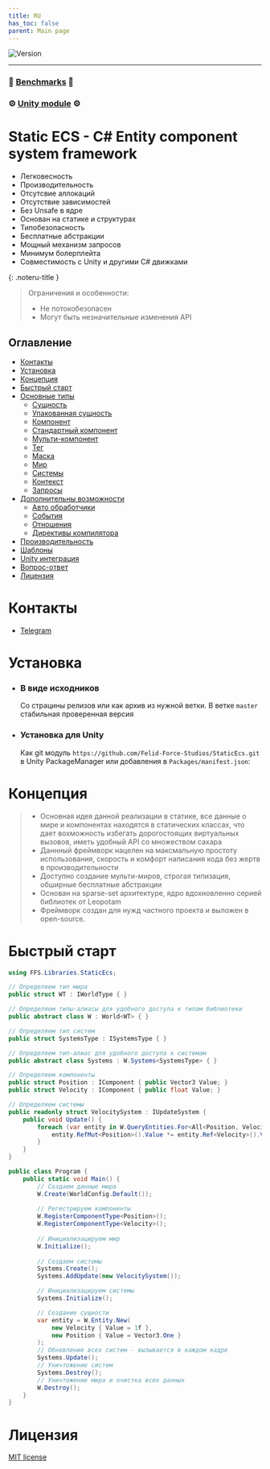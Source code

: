 ```yaml
---
title: RU
has_toc: false
parent: Main page
---
```


![Version](https://img.shields.io/badge/version-0.9.80-blue.svg?style=for-the-badge)  

___

### 🚀 **[Benchmarks](../Benchmark.md)** 🚀
### ⚙️ **[Unity module](https://github.com/Felid-Force-Studios/StaticEcs-Unity)** ⚙️

# Static ECS - C# Entity component system framework
- Легковесность
- Производительность
- Отсутсвие аллокаций
- Отсутствие зависимостей
- Без Unsafe в ядре
- Основан на статике и структурах
- Типобезопасность
- Бесплатные абстракции
- Мощный механизм запросов
- Минимум болерплейта
- Совместимость с Unity и другими C# движками

{: .noteru-title }
> Ограничения и особенности:
> - Не потокобезопасен
> - Могут быть незначительные изменения API

## Оглавление
* [Контакты](#контакты)
* [Установка](#установка)
* [Концепция](#концепция)
* [Быстрый старт](#быстрый-старт)
* [Основные типы](maintypes.md)
  * [Сущность](main-types/entity.md)
  * [Упакованная сущность](main-types/packedentity.md)
  * [Компонент](main-types/component.md)
  * [Стандартный компонент](main-types/standardcomponent.md)
  * [Мульти-компонент](main-types/multicomponent.md)
  * [Тег](main-types/tag.md)
  * [Маска](main-types/mask.md)
  * [Мир](main-types/world.md)
  * [Системы](main-types/systems.md)
  * [Контекст](main-types/context.md)
  * [Запросы](main-types/query.md)
* [Дополнительны возможности](additionalfeatures.md)
  * [Авто обработчики](additional-features/autohandlers.md)
  * [События](additional-features/events.md)
  * [Отношения](additional-features/relations.md)
  * [Директивы компилятора](additional-features/compilerdirectives.md)
* [Производительность](performance.md)
* [Шаблоны](livetemplates.md)
* [Unity интеграция](unityintegrations.md)
* [Вопрос-ответ](faq.md)
* [Лицензия](#лицензия)


# Контакты
* [Telegram](https://t.me/felid_force_studios)

# Установка
* ### В виде исходников
  Со страцины релизов или как архив из нужной ветки. В ветке `master` стабильная проверенная версия
* ### Установка для Unity
  Как git модуль `https://github.com/Felid-Force-Studios/StaticEcs.git` в Unity PackageManager или добавления в `Packages/manifest.json`:

# Концепция
> - Основная идея данной реализации в статике, все данные о мире и компонентах находятся в статических классах, что дает вохможность избегать дорогостоящих виртуальных вызовов, иметь удобный API со множеством сахара
> - Даннный фреймворк нацелен на максмальную простоту использования, скорость и комфорт написания кода без жертв в производительности
> - Доступно создание мульти-миров, строгая типизация, обширные бесплатные абстракции
> - Основан на sparse-set архитектуре, ядро вдохновленно серией библиотек от Leopotam
> - Фреймворк создан для нужд частного проекта и выложен в open-source.

# Быстрый старт
```csharp
using FFS.Libraries.StaticEcs;

// Определяем тип мира
public struct WT : IWorldType { }

// Определяем типы-алиасы для удобного доступа к типам библиотеки
public abstract class W : World<WT> { }

// Определяем тип систем
public struct SystemsType : ISystemsType { }

// Определяем тип-алиас для удобного доступа к системам
public abstract class Systems : W.Systems<SystemsType> { }

// Определяем компоненты
public struct Position : IComponent { public Vector3 Value; }
public struct Velocity : IComponent { public float Value; }

// Определяем системы
public readonly struct VelocitySystem : IUpdateSystem {
    public void Update() {
        foreach (var entity in W.QueryEntities.For<All<Position, Velocity>>()) {
            entity.RefMut<Position>().Value *= entity.Ref<Velocity>().Value;
        }
    }
}

public class Program {
    public static void Main() {
        // Создаем данные мира
        W.Create(WorldConfig.Default());
        
        // Регестрируем компоненты
        W.RegisterComponentType<Position>();
        W.RegisterComponentType<Velocity>();
        
        // Инициализацируем мир
        W.Initialize();
        
        // Создаем системы
        Systems.Create();
        Systems.AddUpdate(new VelocitySystem());

        // Инициализацируем системы
        Systems.Initialize();

        // Создание сущности
        var entity = W.Entity.New(
            new Velocity { Value = 1f },
            new Position { Value = Vector3.One }
        );
        // Обновление всех систем - вызывается в каждом кадре
        Systems.Update();
        // Уничтожение систем
        Systems.Destroy();
        // Уничтожение мира и очистка всех данных
        W.Destroy();
    }
}
```

# Лицензия
[MIT license](https://github.com/Felid-Force-Studios/StaticEcs/blob/master/LICENSE.md)

